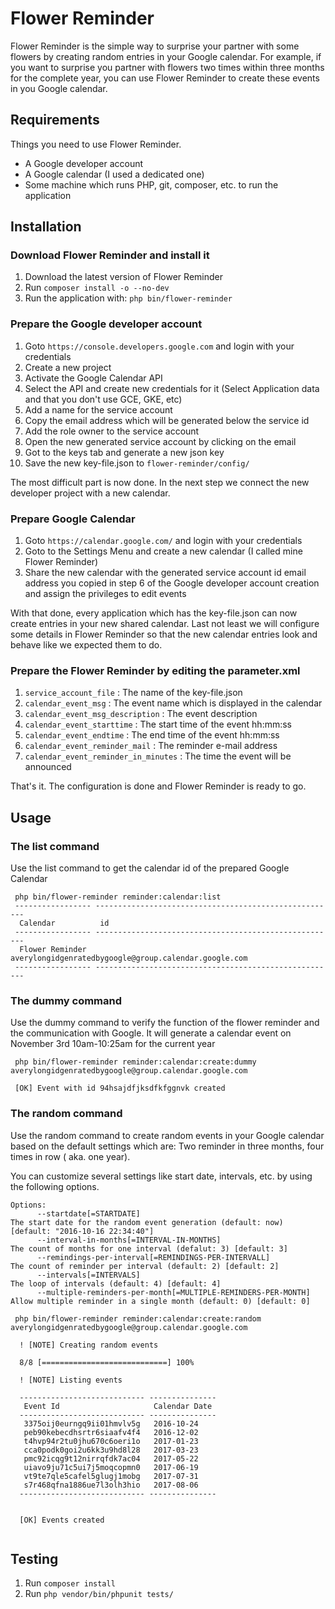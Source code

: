 # Flower Reminder
Flower Reminder is the simple way to surprise your partner with some flowers by creating random entries in your 
Google calendar. For example, if you want to surprise you partner with flowers two times within three months for the 
complete year, you can use Flower Reminder to create these events in you Google calendar.

## Requirements
Things you need to use Flower Reminder.
- A Google developer account
- A Google calendar (I used a dedicated one)
- Some machine which runs PHP, git, composer, etc. to run the application

## Installation
### Download Flower Reminder and install it
1. Download the latest version of Flower Reminder
2. Run `composer install -o --no-dev`
3. Run the application with: `php bin/flower-reminder`

### Prepare the Google developer account 
1. Goto `https://console.developers.google.com` and login with your credentials 
2. Create a new project
3. Activate the Google Calendar API
4. Select the API and create new credentials for it (Select Application data and that you don't use GCE, GKE, etc)
5. Add a name for the service account
6. Copy the email address which will be generated below the service id
7. Add the role owner to the service account
8. Open the new generated service account by clicking on the email
9. Got to the keys tab and generate a new json key
10. Save the new key-file.json to `flower-reminder/config/`

The most difficult part is now done. In the next step we connect the new developer project with a new calendar.

### Prepare Google Calendar
1. Goto `https://calendar.google.com/` and login with your credentials 
2. Goto to the Settings Menu and create a new calendar (I called mine Flower Reminder)
3. Share the new calendar with the generated service account id email address you copied in step 6 of the Google developer account creation and assign the privileges to edit events

With that done, every application which has the key-file.json can now create entries in your new shared calendar. Last
not least we will configure some details in Flower Reminder so that the new calendar entries look and behave like we 
expected them to do.

### Prepare the Flower Reminder by editing the parameter.xml
1. `service_account_file` : The name of the key-file.json
2. `calendar_event_msg` : The event name which is displayed in the calendar
3. `calendar_event_msg_description` : The event description
4. `calendar_event_starttime` : The start time of the event hh:mm:ss
5. `calendar_event_endtime` : The end time of the event hh:mm:ss
6. `calendar_event_reminder_mail` : The reminder e-mail address
7. `calendar_event_reminder_in_minutes` : The time the event will be announced

That's it. The configuration is done and Flower Reminder is ready to go.

## Usage
### The list command
Use the list command to get the calendar id of the prepared Google Calendar

```
 php bin/flower-reminder reminder:calendar:list
 ----------------- ------------------------------------------------------ 
  Calendar          id                                                    
 ----------------- ------------------------------------------------------ 
  Flower Reminder   averylongidgenratedbygoogle@group.calendar.google.com  
 ----------------- ------------------------------------------------------
```

### The dummy command
Use the dummy command to verify the function of the flower reminder and the communication with Google.
It will generate a calendar event on November 3rd 10am-10:25am for the current year
```
 php bin/flower-reminder reminder:calendar:create:dummy averylongidgenratedbygoogle@group.calendar.google.com
 
 [OK] Event with id 94hsajdfjksdfkfggnvk created     
```
### The random command
Use the random command to create random events in your Google calendar based on the default settings which are: Two 
reminder in three months, four times in row ( aka. one year).

You can customize several settings like start date, intervals, etc. by using the following options. 
```
Options:
      --startdate[=STARTDATE]                                        The start date for the random event generation (default: now) [default: "2016-10-16 22:34:40"]
      --interval-in-months[=INTERVAL-IN-MONTHS]                      The count of months for one interval (defalut: 3) [default: 3]
      --remindings-per-interval[=REMINDINGS-PER-INTERVALL]           The count of reminder per interval (default: 2) [default: 2]
      --intervals[=INTERVALS]                                        The loop of intervals (default: 4) [default: 4]
      --multiple-reminders-per-month[=MULTIPLE-REMINDERS-PER-MONTH]  Allow multiple reminder in a single month (default: 0) [default: 0]
```

```
 php bin/flower-reminder reminder:calendar:create:random averylongidgenratedbygoogle@group.calendar.google.com
 
  ! [NOTE] Creating random events                                                                                        
 
  8/8 [============================] 100%
  
  ! [NOTE] Listing events                                                                                                
 
  ---------------------------- --------------- 
   Event Id                     Calendar Date  
  ---------------------------- --------------- 
   3375oij0eurngq9ii01hmvlv5g   2016-10-24     
   peb90kebecdhsrtr6siaafv4f4   2016-12-02     
   t4hvp94r2tu0jhu670c6oeri1o   2017-01-23     
   cca0podk0goi2u6kk3u9hd8l28   2017-03-23     
   pmc92icqg9t12nirrqfdk7ac04   2017-05-22     
   uiavo9ju71c5ui7j5moqcopmn0   2017-06-19     
   vt9te7qle5cafel5glugj1mobg   2017-07-31     
   s7r468qfna1886ue7l3olh3hio   2017-08-06     
  ---------------------------- --------------- 
 
                                                                                                                         
  [OK] Events created                                                                                                    
                                                                                                                         
```
## Testing
1. Run `composer install`
2. Run `php vendor/bin/phpunit tests/`
